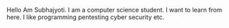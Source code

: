 Hello
Am Subhajyoti. I am a computer science student. I want to learn from here. 
I like programming pentesting cyber security etc. 
